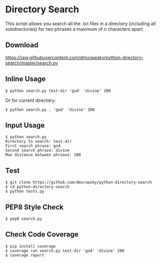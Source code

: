 # Directory Search

This script allows you search all the .txt files in a directory (including all subdirectories) for two phrases a maximum of _n_ characters apart.

## Download
https://raw.githubusercontent.com/dmurawsky/python-directory-search/master/search.py

## Inline Usage
```shell
$ python search.py test-dir 'god' 'divine' 200
```
Or for current directory:
```shell
$ python search.py . 'god' 'divine' 200
```

## Input Usage
```shell
$ python search.py
Directory to search: test-dir
First search phrase: god
Second search phrase: divine
Max distance between phrases: 200
```

## Test
```shell
$ git clone https://github.com/dmurawsky/python-directory-search
$ cd python-directory-search
$ python tests.py
```

## PEP8 Style Check
```shell
$ pep8 search.py
```

## Check Code Coverage
```shell
$ pip install coverage
$ coverage run search.py test-dir 'god' 'divine' 200
$ coverage report
```
